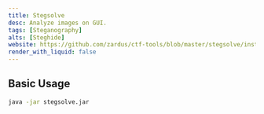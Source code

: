 ```yaml
---
title: Stegsolve
desc: Analyze images on GUI.
tags: [Steganography]
alts: [Steghide]
website: https://github.com/zardus/ctf-tools/blob/master/stegsolve/install
render_with_liquid: false
---
```


## Basic Usage

```sh
java -jar stegsolve.jar
```